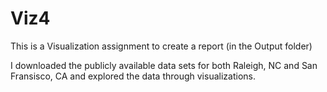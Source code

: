 # Viz4

This is a Visualization assignment to create a report (in the Output folder)

I downloaded the publicly available data sets for both Raleigh, NC and San Fransisco, CA and explored the data through visualizations.
